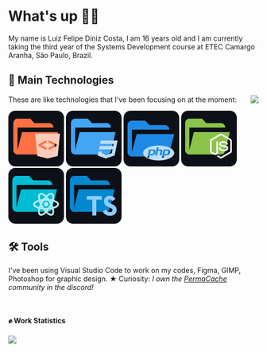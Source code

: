 ﻿# What's up 🖖🏾
 
My name is Luiz Felipe Diniz Costa, I am 16 years old and I am currently taking the third year of the Systems Development course at ETEC Camargo Aranha, São Paulo, Brazil.

## 🎯 Main Technologies


<img align="right" src="https://github-readme-stats.vercel.app/api/top-langs/?username=lfelipediniz" />

These are like technologies that I've been focusing on at the moment:


![HTML](./images/html.svg)
![CSS](./images/css.svg)
![PHP](./images/php.svg)
![NODE](./images/node.svg)
![REACT](./images/react.svg)
![TYPESCRIPT](./images/ts.svg)



## 🛠️ Tools

I've been using Visual Studio Code to work on my codes, Figma, GIMP, Photoshop for graphic design. 
★ Curiosity: *I own the [PermaCache](https://discord.gg/UeutKXCBpG) community in the discord!*

</br>

#### ✊ Work Statistics

<img align="center" src="https://github-readme-stats.vercel.app/api?username=lfelipediniz"/>



